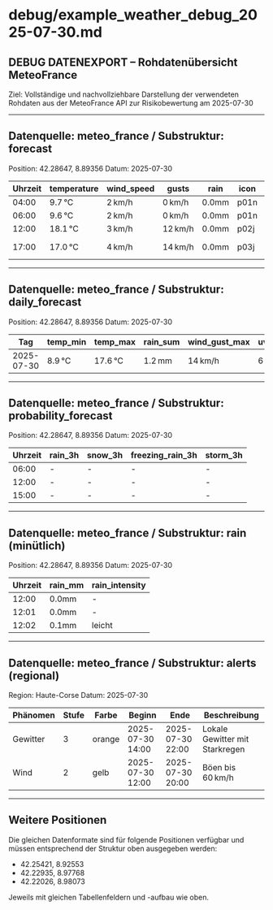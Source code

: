 # debug/example_weather_debug_2025-07-30.md

## DEBUG DATENEXPORT – Rohdatenübersicht MeteoFrance

Ziel: Vollständige und nachvollziehbare Darstellung der verwendeten Rohdaten aus der MeteoFrance API zur Risikobewertung am 2025-07-30

---

## Datenquelle: meteo_france / Substruktur: forecast
Position: 42.28647, 8.89356
Datum: 2025-07-30

| Uhrzeit | temperature | wind_speed | gusts | rain | icon | condition     | thunderstorm |
|---------|-------------|------------|-------|------|------|----------------|--------------|
| 04:00   | 9.7 °C      | 2 km/h     | 0 km/h| 0.0mm| p01n | Ciel clair     | false        |
| 06:00   | 9.6 °C      | 2 km/h     | 0 km/h| 0.0mm| p01n | Ciel clair     | false        |
| 12:00   | 18.1 °C     | 3 km/h     | 12 km/h| 0.0mm| p02j | Ensoleillé     | false        |
| 17:00   | 17.0 °C     | 4 km/h     | 14 km/h| 0.0mm| p03j | Peu nuageux    | false        |

---

## Datenquelle: meteo_france / Substruktur: daily_forecast
Position: 42.28647, 8.89356
Datum: 2025-07-30

| Tag        | temp_min | temp_max | rain_sum | wind_gust_max | uv_index |
|------------|----------|----------|----------|----------------|----------|
| 2025-07-30 | 8.9 °C   | 17.6 °C  | 1.2 mm   | 14 km/h        | 6        |

---

## Datenquelle: meteo_france / Substruktur: probability_forecast
Position: 42.28647, 8.89356
Datum: 2025-07-30

| Uhrzeit | rain_3h | snow_3h | freezing_rain_3h | storm_3h |
|---------|---------|---------|------------------|----------|
| 06:00   | -       | -       | -                | -        |
| 12:00   | -       | -       | -                | -        |
| 15:00   | -       | -       | -                | -        |

---

## Datenquelle: meteo_france / Substruktur: rain (minütlich)
Position: 42.28647, 8.89356
Datum: 2025-07-30

| Uhrzeit | rain_mm | rain_intensity |
|---------|---------|----------------|
| 12:00   | 0.0mm   | -              |
| 12:01   | 0.0mm   | -              |
| 12:02   | 0.1mm   | leicht         |

---

## Datenquelle: meteo_france / Substruktur: alerts (regional)
Region: Haute-Corse
Datum: 2025-07-30

| Phänomen   | Stufe | Farbe  | Beginn           | Ende             | Beschreibung                      |
|------------|-------|--------|------------------|------------------|-----------------------------------|
| Gewitter   | 3     | orange | 2025-07-30 14:00 | 2025-07-30 22:00 | Lokale Gewitter mit Starkregen   |
| Wind       | 2     | gelb   | 2025-07-30 12:00 | 2025-07-30 20:00 | Böen bis 60 km/h                 |

---

## Weitere Positionen

Die gleichen Datenformate sind für folgende Positionen verfügbar und müssen entsprechend der Struktur oben ausgegeben werden:

- 42.25421, 8.92553
- 42.22935, 8.97768
- 42.22026, 8.98073

Jeweils mit gleichen Tabellenfeldern und -aufbau wie oben.